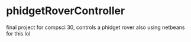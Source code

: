 # phidgetRoverController
final project for compsci 30, controls a phidget rover
also using netbeans for this lol
